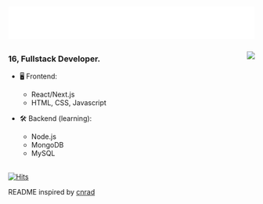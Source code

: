 <h1 align="left">
  <img src="https://raw.githubusercontent.com/callumok2004/callumok2004/master/header.svg" alt="Hi there, I'm Conrad" />
</h1>

<a href="https://discord.com/users/705665813994012695">
  <img src="https://lanyard-profile-readme.vercel.app/api/506899274748133376" align="right" />
</a>
                                                                                   
### 16, Fullstack Developer.

- 🖥️ Frontend:
  - React/Next.js
  - HTML, CSS, Javascript

- 🛠 Backend (learning):
  - Node.js
  - MongoDB
  - MySQL

\
[![Hits](https://hits.seeyoufarm.com/api/count/incr/badge.svg?url=https%3A%2F%2Fgithub.com%2Fcallumok2004&count_bg=%230263A4&title_bg=%23002D53&icon=github.svg&icon_color=%23FFFFFF&title=visits&edge_flat=true)](https://hits.seeyoufarm.com)

README inspired by [cnrad](https://github.com/cnrad)
